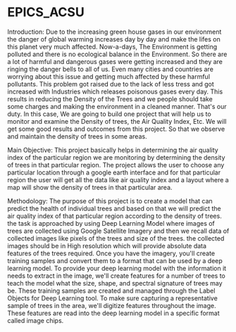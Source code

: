 # EPICS_ACSU

Introduction: Due to the increasing green house gases in our environment the danger of global warming increases day by day and make the lifes on this planet very much affected. Now-a-days, The Environment is getting polluted and there is no ecological balance in the Environment. So there are a lot of harmful and dangerous gases were getting increased and they are ringing the danger bells to all of us. Even many cities and countries are worrying about this issue and getting much affected by these harmful pollutants. This problem got raised due to the lack of less tress and got increased with Industries which releases poisonous gases every day. This results in reducing the Density of the Trees and we people should take some charges and making the environment in a cleaned manner. That's our duty. In this case, We are going to build one project that will help us to monitor and examine the Density of trees, the Air Quality Index, Etc. We will get some good results and outcomes from this project. So that we observe and maintain the density of trees in some areas.

Main Objective: This project basically helps in determining the air quality index of the particular region we are monitoring by determining the density of trees in that particular region. The project allows the user to choose any particular location through a google earth interface and for that particular region the user will get all the data like air quality index and a layout where a map will show the density of trees in that particular area.

Methodology: The purpose of this project is to create a model that can predict the health of individual trees and based on that we will predict the air quality index of that particular region according to the density of trees. the task is approached by using Deep Learning Model where images of trees are collected using Google Satellite Imagery and then we recall data of collected images like pixels of the trees and size of the trees. the collected images should be in High resolution which will provide absolute data features of the trees required. Once you have the imagery, you'll create training samples and convert them to a format that can be used by a deep learning model. To provide your deep learning model with the information it needs to extract in the image, we'll create features for a number of trees to teach the model what the size, shape, and spectral signature of trees may be. These training samples are created and managed through the Label Objects for Deep Learning tool. To make sure capturing a representative sample of trees in the area, we'll digitize features throughout the image. These features are read into the deep learning model in a specific format called image chips.
